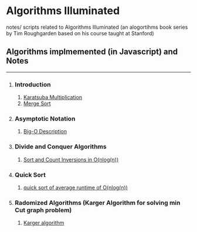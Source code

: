 # Algorithms Illuminated

notes/ scripts related to Algorithms Illuminated (an alogortihms book series by Tim Roughgarden based on his course taught at Stanford)

## Algorithms implmemented (in Javascript) and Notes

---

1. ### Introduction
   1. [Karatsuba Multiplication](1-introduction/karatsuba-multiplication.ts)
   2. [Merge Sort](1-introduction/merge-sort.ts)
2. ### Asymptotic Notation
   1. [Big-O Description](2-asymptotic-notation/big-o.md)
3. ### Divide and Conquer Algorithms
   1. [Sort and Count Inversions in O(nlog(n))](3-divide-and-conquer-algorithms/sort-and-countInv.ts)
4. ### Quick Sort

   1. [quick sort of average runtime of O(nlog(n))](5-quick-sort/quick-sort.ts)

5. ### Radomized Algorithms (Karger Algorithm for solving min Cut graph problem)
   1. [Karger algorithm](Karger-algorithm/karger-algorithm.ts)
